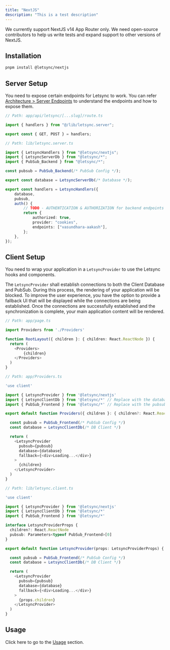 ```yaml
---
title: "NextJS"
description: "This is a test description"
---
```


We currently support NextJS v14 App Router only. We need open-source contributors to help us write tests and expand support to other versions of NextJS.

## Installation

```bash
pnpm install @letsync/nextjs
```

## Server Setup

You need to expose certain endpoints for Letsync to work. You can refer <a href="/docs/architecture#server-endpoints">Architecture > Server Endpoints</a> to understand the endpoints and how to expose them.

```ts
// Path: app/api/letsync/[...slug]/route.ts

import { handlers } from "@/lib/letsync.server";

export const { GET, POST } = handlers;
```

```ts
// Path: lib/letsync.server.ts

import { LetsyncHandlers } from "@letsync/nextjs";
import { LetsyncServerDb } from "@letsync/*";
import { PubSub_Backend } from "@letsync/*";

const pubsub = PubSub_Backend(/* PubSub Config */);

export const database = LetsyncServerDb(/* Database */);

export const handlers = LetsyncHandlers({
	database,
	pubsub,
	auth() {
		// TODO - AUTHENTICATION & AUTHORIZATION for backend endpoints
		return {
			authorized: true,
			provider: "cookies",
			endpoints: ["vasundhara-aakash"],
		};
	},
});
```

## Client Setup

You need to wrap your application in a `LetsyncProvider` to use the Letsync hooks and components.

The `LetsyncProvider` shall establish connections to both the Client Database and PubSub. During this process, the rendering of your application will be blocked. To improve the user experience, you have the option to provide a fallback UI that will be displayed while the connections are being established. Once the connections are successfully established and the synchronization is complete, your main application content will be rendered.

```ts
// Path: app/page.ts

import Providers from './Providers'

function RootLayout({ children }: { children: React.ReactNode }) {
  return (
    <Providers>
        {children}
    </Providers>
  )
}
```

```ts
// Path: app/Providers.ts

'use client'

import { LetsyncProvider } from '@letsync/nextjs'
import { LetsyncClientDb } from '@letsync/*' // Replace with the database service you want to use
import { PubSub_Frontend } from '@letsync/*' // Replace with the pubsub service you want to use

export default function Providers({ children }: { children?: React.ReactNode }) {

  const pubsub = PubSub_Frontend(/* PubSub Config */)
  const database = LetsyncClientDb(/* DB Client */)

  return (
    <LetsyncProvider
      pubsub={pubsub}
      database={database}
      fallback={<div>Loading...</div>}
    >
      {children}
    </LetsyncProvider>
  )
}
```

```ts
// Path: lib/letsync.client.ts

'use client'

import { LetsyncProvider } from '@letsync/nextjs'
import { LetsyncClientDb } from '@letsync/*'
import { PubSub_Frontend } from '@letsync/*'

interface LetsyncProviderProps {
  children?: React.ReactNode
  pubsub: Parameters<typeof PubSub_Frontend>[0]
}

export default function LetsyncProvider(props: LetsyncProviderProps) {

  const pubsub = PubSub_Frontend(/* PubSub Config */)
  const database = LetsyncClientDb(/* DB Client */)

  return (
    <LetsyncProvider
      pubsub={pubsub}
      database={database}
      fallback={<div>Loading...</div>}
    >
      {props.children}
    </LetsyncProvider>
  )
}
```

## Usage

Click here to go to the [Usage](/docs/usage) section.
